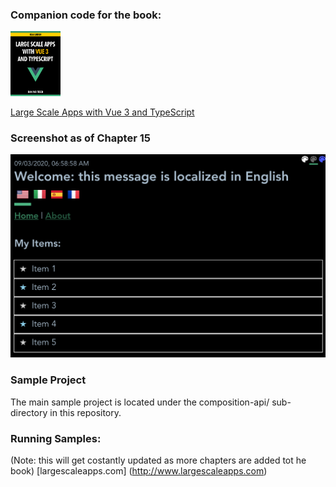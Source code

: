 ### Companion code for the book:
<img src="composition-api/readme-images/book-vue3-300px.png" width="80px" /> 

[Large Scale Apps with Vue 3 and TypeScript](
https://leanpub.com/large-scale-apps-with-vue3-and-typescript "Large Scale Apps with Vue 3 and TypeScript")

### Screenshot as of Chapter 15
<img src="composition-api/readme-images/screenshot-as-of-chapter-15.png" width="600px" />

### Sample Project
The main sample project is located under the composition-api/ sub-directory in this repository.

### Running Samples:
(Note: this will get costantly updated as more chapters are added tot he book)
[largescaleapps.com] (http://www.largescaleapps.com)
